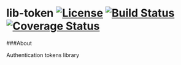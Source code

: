 # lib-token [![License](http://img.shields.io/badge/license-Apache2-blue.svg?style=flat)](http://www.apache.org/licenses/LICENSE-2.0.txt) [![Build Status](https://travis-ci.org/corbel-platform/lib-token.svg?branch=master)](https://travis-ci.org/corbel-platform/lib-token) [![Coverage Status](https://coveralls.io/repos/corbel-platform/lib-token/badge.svg)](https://coveralls.io/r/corbel-platform/lib-token)

###About

Authentication tokens library